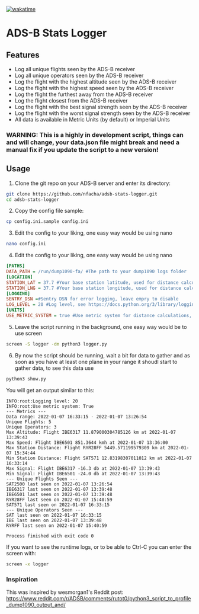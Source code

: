 [![wakatime](https://wakatime.com/badge/user/65ddcee5-893d-45e3-989c-4d52691b9072/project/68abfa67-8b61-46d6-b31d-de28ef515ccb.svg)](https://wakatime.com/badge/user/65ddcee5-893d-45e3-989c-4d52691b9072/project/68abfa67-8b61-46d6-b31d-de28ef515ccb)
# ADS-B Stats Logger

## Features

- Log all unique flights seen by the ADS-B receiver
- Log all unique operators seen by the ADS-B receiver
- Log the flight with the highest altitude seen by the ADS-B receiver
- Log the flight with the highest speed seen by the ADS-B receiver
- Log the flight the furthest away from the ADS-B receiver
- Log the flight closest from the ADS-B receiver
- Log the flight with the best signal strength seen by the ADS-B receiver
- Log the flight with the worst signal strength seen by the ADS-B receiver
- All data is available in Metric Units (by default) or Imperial Units

### WARNING: This is a highly in development script, things can and will change, your data.json file might break and need a manual fix if you update the script to a new version!

## Usage
1. Clone the git repo on your ADS-B server and enter its directory:
```bash
git clone https://github.com/nfacha/adsb-stats-logger.git
cd adsb-stats-logger
```
2. Copy the config file sample:
```bash
cp config.ini.sample config.ini
```
3. Edit the config to your liking, one easy way would be using nano
```bash
nano config.ini
```
4. Edit the config to your liking, one easy way would be using nano
```ini
[PATHS]
DATA_PATH = /run/dump1090-fa/ #The path to your dump1090 logs folder
[LOCATION]
STATION_LAT = 37.7 #Your base station latitude, used for distance calculations
STATION_LNG = 37.7 #Your base station longitude, used for distance calculations
[LOGGING]
SENTRY_DSN =#Sentry DSN for error logging, leave empry to disable
LOG_LEVEL = 20 #Log level, see https://docs.python.org/3/library/logging.html#logging-levels
[UNITS]
USE_METRIC_SYSTEM = true #Use metric system for distance calculations, else use imperial
```
5. Leave the script running in the background, one easy way would be to use screen
```bash
screen -S logger -dm python3 logger.py
```
6. By now the script should be running, wait a bit for data to gather and as soon as you have at least one plane in your range it shoudl start to gather data, to see this data use
```bash
python3 show.py
```
You will get an output similar to this:

```
INFO:root:Logging level: 20
INFO:root:Use metric system: True
--- Metrics ---
Data range: 2022-01-07 16:33:15 - 2022-01-07 13:26:54
Unique Flights: 5
Unique Operators: 3
Max Altitude: Flight IBE6317 11.879000304785126 km at 2022-01-07 13:39:43
Max Speed: Flight IBE6501 851.3644 kmh at 2022-01-07 13:36:00
Max Station Distance: Flight RYR28FF 5449.571199579309 km at 2022-01-07 15:34:44
Min Station Distance: Flight SAT571 12.83198307011012 km at 2022-01-07 16:33:14
Max Signal: Flight IBE6317 -16.3 db at 2022-01-07 13:39:43
Min Signal: Flight IBE6501 -24.0 db at 2022-01-07 13:39:43
--- Unique Flights Seen ---
SAT2500 last seen on 2022-01-07 13:26:54
IBE6317 last seen on 2022-01-07 13:39:48
IBE6501 last seen on 2022-01-07 13:39:48
RYR28FF last seen on 2022-01-07 15:40:59
SAT571 last seen on 2022-01-07 16:33:15
--- Unique Operators Seen ---
SAT last seen on 2022-01-07 16:33:15
IBE last seen on 2022-01-07 13:39:48
RYRFF last seen on 2022-01-07 15:40:59

Process finished with exit code 0

```

If you want to see the runtime logs, or to be able to Ctrl-C you can enter the screen with:
```bash
screen -x logger
```

### Inspiration
This was inspired by wesmorgan1's Reddit post: https://www.reddit.com/r/ADSB/comments/rutot0/python3_script_to_profile_dump1090_output_and/